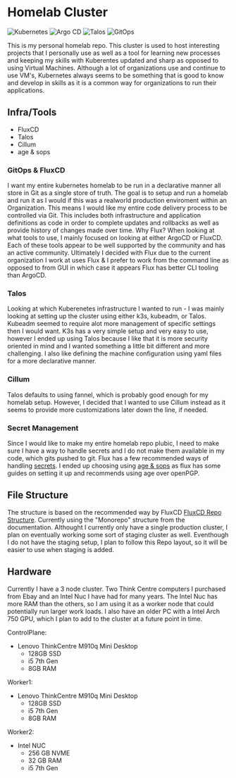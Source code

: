 # Homelab Cluster


![Kubernetes](https://img.shields.io/badge/kubernetes-%23326ce5.svg?style=for-the-badge&logo=kubernetes&logoColor=white)
![Argo CD](https://img.shields.io/badge/argo-EF7B4D.svg?style=for-the-badge&logo=argo&logoColor=white)
![Talos](https://img.shields.io/badge/Talos%20Linux-gray.svg?style=for-the-badge)
![GitOps](https://img.shields.io/badge/GitOps-yellow.svg?style=for-the-badge)

This is my personal homelab repo. This cluster is used to host interesting projects that I personally use as well as a tool for learning new processes and keeping my skills with Kuberentes updated and sharp as opposed to using Virtual Machines. Although a lot of organizations use and continue to use VM's, Kubernetes always seems to be something that is good to know and develop in skills as it is a common way for organizations to run their applications.

## Infra/Tools

- FluxCD
- Talos
- Cillum
- age & sops


### GitOps & FluxCD

I want my entire kubernetes homelab to be run in a declarative manner all store in Git as a single store of truth. The goal is to setup and run a homelab and run it as I would if this was a realworld production enviroment within an Organization. This means I would like my entire code delivery process to be controlled via Git. This includes both infrastructure and application definitions as code in order to complete updates and rollbacks as well as provide history of changes made over time.  Why Flux? When looking at what tools to use, I mainly focused on looking at either ArgoCD or FluxCD. Each of these tools appear to be well supported by the community and has an active community. Ultimately I decided with Flux due to the current organization I work at uses Flux & I prefer to work from the command line as opposed to from GUI in which case it appears Flux has better CLI tooling than ArgoCD.

### Talos

Looking at which Kuberenetes infrastructure I wanted to run - I was mainly looking at setting up the cluster using either k3s, kubeadm, or Talos. Kubeadm seemed to require alot more management of specific settings then I would want. K3s has a very simple setup and very easy to use, however I ended up using Talos because I like that it is more security oriented in mind and I wanted something a little bit different and more challenging. I also like defining the machine configuration using yaml files for a more declarative manner.

### Cillum

Talos defaults to using fannel, which is probably good enough for my homelab setup. However, I decided that I wanted to use Cillum instead as it seems to provide more customizations later down the line, if needed.


### Secret Management

Since I would like to make my entire homelab repo plubic, I need to make sure I have a way to handle secrets and I do not make them available in my code, which gits pushed to git. Flux has a few recommended ways of handling [secrets](https://fluxcd.io/flux/security/secrets-management/). I ended up choosing using [age & sops](https://fluxcd.io/flux/guides/mozilla-sops/) as flux has some guides on setting it up and recommends using age over openPGP.

## File Structure

The structure is based on the recommended way by FluxCD [FluxCD Repo Structure](https://fluxcd.io/flux/guides/repository-structure/). Currently using the "Monorepo" structure from the documentation.  Althought I currently only have a single production cluster, I plan on eventually working some sort of staging cluster as well. Eventhough I do not have the staging setup, I plan to follow this Repo layout, so it will be easier to use when staging is added.


## Hardware

Currently I have a 3 node cluster. Two Think Centre computers I purchased from Ebay and an Intel Nuc I have had for many years. The Intel Nuc has more RAM than the others, so I am using it as a worker node that could potentially run larger work loads. I also have an older PC with a Intel Arch 750 GPU, which I plan to add to the cluster at a future point in time.


ControlPlane: 
- Lenovo ThinkCentre M910q Mini Desktop
    - 128GB SSD
    - i5 7th Gen
    - 8GB RAM

Worker1:
- Lenovo ThinkCentre M910q Mini Desktop
    - 128GB SSD
    - i5 7th Gen
    - 8GB RAM


Worker2:
- Intel NUC
    - 256 GB NVME
    - 32 GB RAM
    - i5 7th Gen



